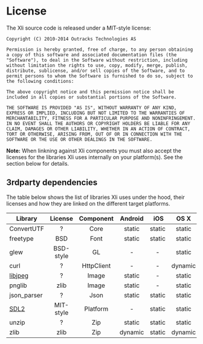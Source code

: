 License
=======

The Xli source code is released under a MIT-style license:

    Copyright (C) 2010-2014 Outracks Technologies AS

    Permission is hereby granted, free of charge, to any person obtaining a copy of this software and associated documentation files (the "Software"), to deal in the Software without restriction, including without limitation the rights to use, copy, modify, merge, publish, distribute, sublicense, and/or sell copies of the Software, and to permit persons to whom the Software is furnished to do so, subject to the following conditions:

    The above copyright notice and this permission notice shall be included in all copies or substantial portions of the Software.

    THE SOFTWARE IS PROVIDED "AS IS", WITHOUT WARRANTY OF ANY KIND, EXPRESS OR IMPLIED, INCLUDING BUT NOT LIMITED TO THE WARRANTIES OF MERCHANTABILITY, FITNESS FOR A PARTICULAR PURPOSE AND NONINFRINGEMENT. IN NO EVENT SHALL THE AUTHORS OR COPYRIGHT HOLDERS BE LIABLE FOR ANY CLAIM, DAMAGES OR OTHER LIABILITY, WHETHER IN AN ACTION OF CONTRACT, TORT OR OTHERWISE, ARISING FROM, OUT OF OR IN CONNECTION WITH THE SOFTWARE OR THE USE OR OTHER DEALINGS IN THE SOFTWARE.

**Note:** When linkning against Xli components you must also accept the licenses for the libraries Xli uses internally on your platform(s). See the section below for details.


## 3rdparty dependencies

The table below shows the list of libraries Xli uses under the hood, their licenses and how they are linked on the different target platforms.

Library       | License   | Component  | Android | iOS     | OS X    | *nix    | Win32 
--------------|:---------:|:----------:|:-------:|:-------:|:-------:|:-------:|:-------:
ConvertUTF    | ?         | Core       | static  | static  | static  | static  | static
freetype      | BSD       | Font       | static  | static  | static  | dynamic | static
glew          | BSD-style | GL         | -       | -       | static  | dynamic | static
curl          | ?         | HttpClient | -       | -       | dynamic | dynamic | static
[libjpeg]     | ?         | Image      | static  | -       | static  | dynamic | static
pnglib        | zlib      | Image      | static  | -       | static  | dynamic | static
json_parser   | ?         | Json       | static  | static  | static  | static  | static
[SDL2]        | MIT-style | Platform   | -       | static  | static  | dynamic | -
unzip         | ?         | Zip        | static  | static  | static  | static  | static
zlib          | zlib      | Zip        | dynamic | static  | dynamic | dynamic | static

[SDL2]: http://libsdl.org/
[libjpeg]: http://www.ijg.org/
